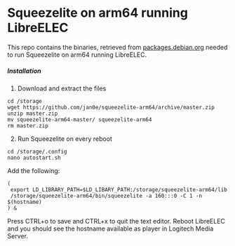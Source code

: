 # Squeezelite on arm64 running LibreELEC

This repo contains the binaries, retrieved from [packages.debian.org](https://www.debian.org/distrib/packages) needed to run Squeezelite on arm64 running LibreELEC.

##### Installation
1. Download and extract the files
```
cd /storage
wget https://github.com/jan0e/squeezelite-arm64/archive/master.zip
unzip master.zip
mv squeezelite-arm64-master/ squeezelite-arm64
rm master.zip
```

2. Run Squeezelite on every reboot
```
cd /storage/.config
nano autostart.sh
```
Add the following:
```
(
 export LD_LIBRARY_PATH=$LD_LIBARY_PATH:/storage/squeezelite-arm64/lib
 /storage/squeezelite-arm64/bin/squeezelite -a 160:::0 -C 1 -n $(hostname)
) &
```
Press CTRL+o to save and CTRL+x to quit the text editor. Reboot LibreELEC and you should see the hostname available as player in Logitech Media Server.
